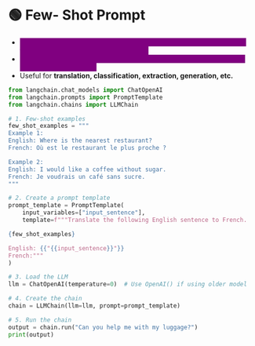 # 🟢 Few- Shot Prompt

* <mark style="color:purple;background-color:purple;">**Few-shot prompting involves giving a few input-output examples to the language model inside the prompt.**</mark>
* <mark style="color:purple;background-color:purple;">**The model learns the pattern from these examples and completes a new input accordingly.**</mark>
* Useful for **translation, classification, extraction, generation, etc.**

```python
from langchain.chat_models import ChatOpenAI
from langchain.prompts import PromptTemplate
from langchain.chains import LLMChain

# 1. Few-shot examples
few_shot_examples = """
Example 1:
English: Where is the nearest restaurant?
French: Où est le restaurant le plus proche ?

Example 2:
English: I would like a coffee without sugar.
French: Je voudrais un café sans sucre.
"""

# 2. Create a prompt template
prompt_template = PromptTemplate(
    input_variables=["input_sentence"],
    template=f"""Translate the following English sentence to French.

{few_shot_examples}

English: {{"{{input_sentence}}"}}  
French:"""
)

# 3. Load the LLM
llm = ChatOpenAI(temperature=0)  # Use OpenAI() if using older model

# 4. Create the chain
chain = LLMChain(llm=llm, prompt=prompt_template)

# 5. Run the chain
output = chain.run("Can you help me with my luggage?")
print(output)

```
